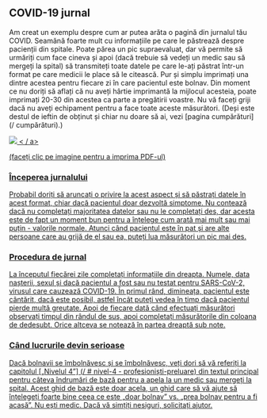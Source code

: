 ## COVID-19 jurnal

Am creat un exemplu despre cum ar putea arăta o pagină din jurnalul tău COVID. Seamănă foarte mult cu informațiile pe care le păstrează despre pacienții din spitale. Poate părea un pic supraevaluat, dar vă permite să urmăriți cum face cineva și apoi (dacă trebuie să vedeți un medic sau să mergeți la spital) să transmiteți toate datele pe care le-ați păstrat într-un format pe care medicii le place să le citească. Pur și simplu imprimați una dintre acestea pentru fiecare zi în care pacientul este bolnav. Din moment ce nu doriți să aflați că nu aveți hârtie imprimantă la mijlocul acesteia, poate imprimați 20-30 din acestea ca parte a pregătirii voastre. Nu vă faceți griji dacă nu aveți echipament pentru a face toate aceste măsurători. (Deși este destul de ieftin de obținut și chiar nu doare să ai, vezi [pagina cumpărături] (/ cumpărături).)

<a href="/images/covid-diary.pdf"> <img style = "border: 2px negru solid; drop-shadow (16px 16px 10px negru)" src = "/ images / covid-diary.png"> < / a>

(faceți clic pe imagine pentru a imprima PDF-ul)

### Începerea jurnalului

Probabil doriți să aruncați o privire la acest aspect și să păstrați datele în acest format, chiar dacă pacientul doar dezvoltă simptome. Nu contează dacă nu completați majoritatea datelor sau nu le completați des, dar acesta este de fapt un moment bun pentru a înțelege cum arată mai mult sau mai puțin - valorile normale. Atunci când pacientul este în pat și are alte persoane care au grijă de el sau ea, puteți lua măsurători un pic mai des.

### Procedura de jurnal

La începutul fiecărei zile completați informațiile din dreapta. Numele, data nașterii, sexul și dacă pacientul a fost sau nu testat pentru SARS-CoV-2, virusul care cauzează COVID-19. În primul rând, dimineața, pacientul este cântărit, dacă este posibil, astfel încât puteți vedea în timp dacă pacientul pierde multă greutate. Apoi de fiecare dată când efectuați măsurători observați timpul din rândul de sus, apoi completați măsurătorile din coloana de dedesubt. Orice altceva se notează în partea dreaptă sub note.

### Când lucrurile devin serioase

Dacă bolnavii se îmbolnăvesc și se îmbolnăvesc, veți dori să vă referiți la capitolul [„Nivelul 4”] (/ # nivel-4 - profesioniști-preluare) din textul principal pentru câteva îndrumări de bază pentru a apela la un medic sau mergeți la spital. Acest ghid de bază este doar acela, un ghid care să vă ajute să înțelegeți foarte bine ceea ce este „doar bolnav” vs. „prea bolnav pentru a fi acasă”. Nu ești medic. Dacă vă simțiți nesiguri, solicitați ajutor.
